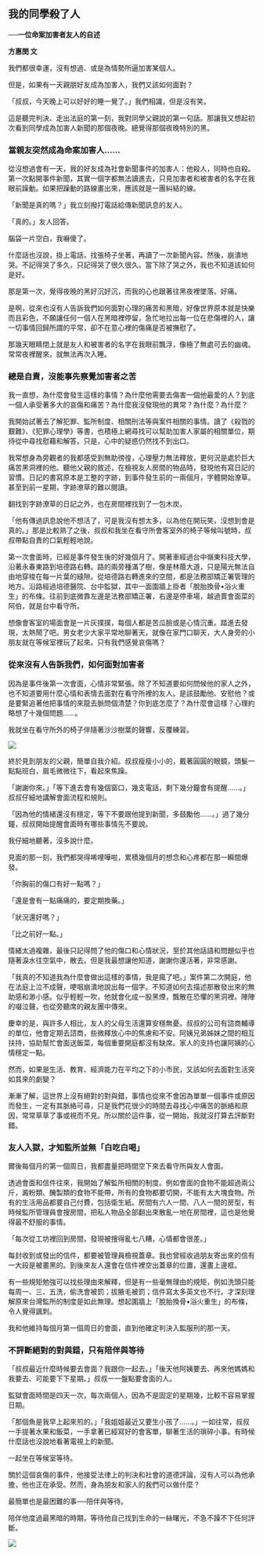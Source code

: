 ## 我的同學殺了人

**──一位命案加害者友人的自述**

**方惠閔 文**

我們都很幸運，沒有想過、或是為情勢所逼加害某個人。

但是，如果有一天親朋好友成為加害人，我們又該如何面對？

「叔叔，今天晚上可以好好的睡一覺了。」我們相識，但是沒有笑。

這是聽完判決、走出法庭的第一刻，我對同學父親說的第一句話。那讓我又想起初次看到同學成為加害人新聞的那個夜晚。總覺得那個夜晚特別的黑。

### 當親友突然成為命案加害人……

從沒想過會有一天，我的好友成為社會新聞事件的加害人：他殺人，同時也自殺。第一次點開事件新聞，其實一個字都無法讀進去，只見加害者和被害者的名字在我眼前躁動。如果把躁動的路線畫出來，應該就是一團糾結的線。

「新聞是真的嗎？」我立刻撥打電話給傳新聞訊息的友人。

「真的。」友人回答。

腦袋一片空白，我嚇傻了。

什麼話也沒說，掛上電話，找張椅子坐著，再讀了一次新聞內容。然後，崩潰地哭。不記得哭了多久，只記得哭了很久很久。當下除了哭之外，我也不知道該如何是好。

那是第一次，覺得夜晚的黑好沉好沉，而我的心也跟著往黑夜裡墜落。好痛。

是啊，從來也沒有人告訴我們如何面對心理的痛苦和黑暗，好像世界原本就是快樂而且彩色，不願讓任何一個人在黑暗裡停留，急忙地拉出每一位在悲傷裡的人，讓一切事情回歸所謂的平常，卻不在意心裡的傷痛是否被撫慰了。

那幾天眼睛閉上就是友人和被害者的名字在我眼前飄浮，像極了無處可去的幽魂。常常夜裡醒來，就無法再次入睡。

### 總是自責，沒能事先察覺加害者之苦

我一直想，為什麼會發生這樣的事情？為什麼他需要去傷害一個他最愛的人？到底一個人承受著多大的哀傷和痛苦？為什麼我沒發現他的異常？為什麼？為什麼？

我開始試著去了解犯罪、監所制度、相關刑法等與案件相關的事情。讀了《殺戮的艱難》、《犯罪心理學》等書，也積極上網尋找可以幫助加害人家屬的相關單位，期待從中尋找慰藉和解答。只是，心中的疑惑仍然找不到出口。

我常想身為旁觀者的我都感受到無助徬徨，心理壓力無法釋放，更何況是處於巨大痛苦黑洞裡的他。聽他父親的敘述，在檢視友人房間的物品時，發現他有寫日記的習慣。日記的書寫原本是工整的字跡，到事件發生前的一兩個月，字體開始潦草。甚至到前一星期，字跡潦草的難以閱讀。

翻找到字跡潦草的日記之外，也在房間裡找到了一包木炭。

「他有傳過訊息說他不想活了，可是我沒有想太多，以為他在開玩笑，沒想到會是真的。」那是比較熟了之後，叔叔和我坐在看守所會客室外的椅子等候叫號時，叔叔帶點自責的口氣輕輕地說。

第一次會面時，已經是事件發生後的好幾個月了。開著車經過台中嶺東科技大學，沿著永春東路到培德路右轉。路的兩旁種滿了樹，像是林蔭大道，只是陽光無法自由地穿梭在每一片葉的縫隙。從培德路右轉進來的空間，都是法務部矯正署管理的地方。沿路經過培德醫院、台中監獄，其中一面圍牆上掛者「脫胎換骨•浴火重生」的布條。往前到底微靠左邊是法務部矯正署，右邊是停車場，越過賣會面菜的阿伯，就是台中看守所。

想像會客室的場面會是一片灰撲撲，每個人都是苦瓜臉或是心情沉重。踏進去發現，太熱鬧了吧。男女老少大家平常地聊著天，就像在家門口聊天，大人身旁的小朋友就在等候室裡玩了起來。只有我們感覺哀傷嗎？

### 從來沒有人告訴我們，如何面對加害者

因為是事件後第一次會面，心情非常緊張。除了不知道要如何問候他的家人之外，也不知道要用什麼心情和表情去面對在看守所裡的友人。是該鼓勵他、安慰他？或是要緊追著他把事情的來龍去脈問個清楚？你到底怎麼了？為什麼會這樣？心理約略想了十幾個問題……。

我就坐在看守所外的椅子伴隨著沙沙樹葉的聲響，反覆練習。

![](images/1-9-1.jpg)

終於見到朋友的父親，簡單自我介紹。叔叔瘦瘦小小的，戴著圓圓的眼鏡，頭髮一點點班白，眉毛微微往下，看起來焦躁。

「謝謝你來。」「等下進去會有幾個窗口，幾支電話，剩下幾分鐘會有提醒……。」叔叔仔細地講解會面流程和規則。

「因為他的情緒還沒有穩定，等下不要跟他提到新聞，多鼓勵他……。」過了幾分鐘，叔叔開始提醒會面時有哪些事情先不要說。

我仔細地聽著，沒多說什麼。

見面的那一刻，我們都哭得唏哩嘩啦，累積幾個月的想念和心疼都在那一瞬間爆發。

「你胸前的傷口有好一點嗎？」

「還是會有一點痛痛的，要定期換藥。」

「狀況還好嗎？」

「比之前好一點。」

情緒太過複雜，最後只記得問了他的傷口和心情狀況，至於其他話語和問題似乎也隨著淚水往空氣中，散去。但是我最想讓他知道，謝謝你還活著，非常感謝。

「我真的不知道我為什麼會做出這樣的事情，我是瘋了吧。」案件第二次開庭，他在法庭上泣不成聲，哽咽崩潰地說出每一個字。不知道如何去描述那散發出來的無助感和渺小感。似乎輕輕一吹，他就會化成一股黑煙，飄散在恐懼的黑洞裡。陣陣的啜泣聲，也從旁聽席的親友團中傳來。

慶幸的是，與許多人相比，友人的父母生活還算安穩無憂。叔叔的公司有諮商輔導的單位，他會定期去諮商，些微釋放心中的焦慮和不安。阿姨兄弟姊妹之間的相互扶持，協助幫忙會面送飯菜，每個重要開庭都沒有缺席。家人的支持也讓阿姨的心情穩定一點。

然而，如果是生活、教育、經濟能力在平均之下的小市民，又該如何去面對生活突如其來的劇變？

漸漸了解，這世界上沒有絕對的對與錯，事情也從來不會因為單單一個事件或原因而發生，一定有其脈絡可尋，只是我們花很少的時間去尋找心中痛苦的脈絡和原因，常常草草了事或視而不見。所以關於這件事，從一開始，我就沒打算去評斷對錯。

### 友人入獄，才知監所並無「白吃白喝」

爾後每個月的第一個周日，我都盡量把時間空下來去看守所與友人會面。

透過會面和信件往來，我開始了解監所相關的制度。例如會面的食物不能超過兩公斤，澱粉類、醃製類的食物不能帶，所有的食物都要切開，不能有太大塊食物。所有的生活用品都要自己付費，包括衛生紙。房間有六人一間、八人一間的房型，有時候監所管理員會搜房間，把私人物品全部翻出來散亂一地在房間裡，這也是他覺得最不舒服的事情。

「每次從工坊裡回到房間，發現被搜得亂七八糟，心情都會很差。」

每封收到或發出的信件，都要被管理員檢視蓋章。我也曾經收過朋友寄出來的信有一大段是被畫黑的。到後來友人還會在信件裡空出蓋章的位置，還畫上邊框。

有一些規矩勉強可以找些理由來解釋，但是有一些毫無理由的規矩，例如洗頭只能每周一、三、五洗，偷洗會被罰；拔腋毛被罰；信件寫太多英文也不行。才深刻理解原來台灣監所的制度是如此無理。想起圍牆上「脫胎換骨•浴火重生」的布條，令人覺得諷刺。

我和他維持每個月第一個周日的會面，直到他確定判決入監服刑的那一天。

### 不評斷絕對的對與錯，只有陪伴與等待

「叔叔最近什麼時候要去會面？我跟你一起去。」「後天他阿姨要去、再來他媽媽和我要去、可能要下下星期。」叔叔一一盤點要會面的人。

監獄會面時間是四天一次，每次兩個人，因為不是固定的星期幾，比較不容易掌握日期。

「那個魚是我早上起來煎的。」「我姐姐最近又要生小孩了……。」一如往常，叔叔一手提著水果和飯菜，一手拿著已經寫好的會客單，聊著生活的瑣碎小事。有時候什麼話也沒說地看著電視上的新聞。

一起坐在等候室等待。

關於這個哀傷的事件，他接受法律上的判決和社會的道德評論，沒有人可以為他承擔，他也正在承受。然而，身為朋友和家人的我們可以做什麼？

最簡單也是最困難的事──陪伴與等待。

陪伴他度過最黑暗的時期，等待他自己找到生命的一絲曙光，不急不躁不下任何評斷。

![](images/1-9-2.jpg)

